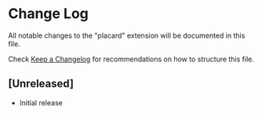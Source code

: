 # Change Log

All notable changes to the "placard" extension will be documented in this file.

Check [Keep a Changelog](http://keepachangelog.com/) for recommendations on how to structure this file.

## [Unreleased]

- Initial release
